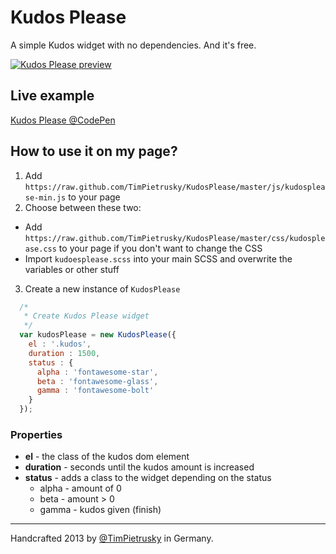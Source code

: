 # Kudos Please

A simple Kudos widget with no dependencies. And it's free. 

[![Kudos Please preview](https://raw.github.com/TimPietrusky/KudosPlease/master/img/kudosplease_1337.png)](http://codepen.io/TimPietrusky/pen/acBCf)

## Live example

[Kudos Please @CodePen](http://codepen.io/TimPietrusky/pen/acBCf)

## How to use it on my page?

1. Add ```https://raw.github.com/TimPietrusky/KudosPlease/master/js/kudosplease-min.js``` to your page
2. Choose between these two:
  * Add ```https://raw.github.com/TimPietrusky/KudosPlease/master/css/kudosplease.css``` to your page if you don't want to change the CSS
  * Import ```kudoesplease.scss``` into your main SCSS and overwrite the variables or other stuff
3. Create a new instance of ```KudosPlease```  

```javascript
  /*
   * Create Kudos Please widget
   */
  var kudosPlease = new KudosPlease({ 
    el : '.kudos',
    duration : 1500,
    status : {
      alpha : 'fontawesome-star',
      beta : 'fontawesome-glass',
      gamma : 'fontawesome-bolt'
    }
  });
```
### Properties
  
* **el** - the class of the kudos dom element
* **duration** - seconds until the kudos amount is increased
* **status** - adds a class to the widget depending on the status
    * alpha - amount of 0
    * beta - amount > 0
    * gamma - kudos given (finish)



---

Handcrafted 2013 by [@TimPietrusky](http://twitter.com/TimPietrusky) in Germany.
